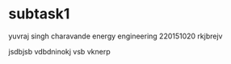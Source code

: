 # subtask1
yuvraj singh charavande 
energy engineering 220151020
rkjbrejv

jsdbjsb vdbdninokj vsb vknerp
